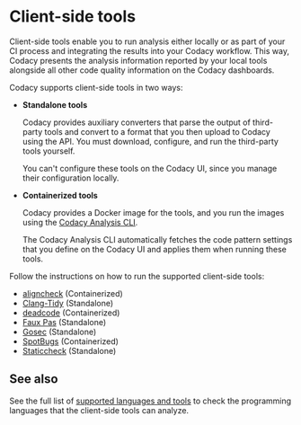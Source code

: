 # Client-side tools

Client-side tools enable you to run analysis either locally or as part of your CI process and integrating the results into your Codacy workflow. This way, Codacy presents the analysis information reported by your local tools alongside all other code quality information on the Codacy dashboards.

Codacy supports client-side tools in two ways:

-   **Standalone tools**

    Codacy provides auxiliary converters that parse the output of third-party tools and convert to a format that you then upload to Codacy using the API. You must download, configure, and run the third-party tools yourself.

    You can't configure these tools on the Codacy UI, since you manage their configuration locally.

-   **Containerized tools**

    Codacy provides a Docker image for the tools, and you run the images using the [Codacy Analysis CLI](running-local-analysis.md).

    The Codacy Analysis CLI automatically fetches the code pattern settings that you define on the Codacy UI and applies them when running these tools.

Follow the instructions on how to run the supported client-side tools:

<!--NOTE
    When adding a new client-side tool, also update:

    docs/getting-started/supported-languages-and-tools.md
    docs/related-tools/codacy-plugin-tools.md
-->

-   [aligncheck](running-aligncheck.md) (Containerized)
-   [Clang-Tidy](https://github.com/codacy/codacy-clang-tidy#usage) (Standalone)
-   [deadcode](running-deadcode.md) (Containerized)
-   [Faux Pas](https://github.com/codacy/codacy-faux-pas#usage) (Standalone)
-   [Gosec](https://github.com/codacy/codacy-gosec#usage) (Standalone)
-   [SpotBugs](running-spotbugs.md) (Containerized)
-   [Staticcheck](https://github.com/codacy/codacy-staticcheck#usage) (Standalone)

## See also

See the full list of [supported languages and tools](../../getting-started/supported-languages-and-tools.md) to check the programming languages that the client-side tools can analyze.
